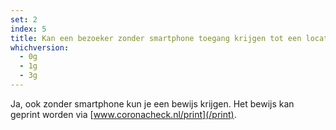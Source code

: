 ```yaml
---
set: 2
index: 5
title: Kan een bezoeker zonder smartphone toegang krijgen tot een locatie waar een bewijs nodig is?
whichversion:
  - 0g
  - 1g
  - 3g
---
```

Ja, ook zonder smartphone kun je een bewijs krijgen. Het bewijs kan geprint worden via [www.coronacheck.nl/print](/print).
